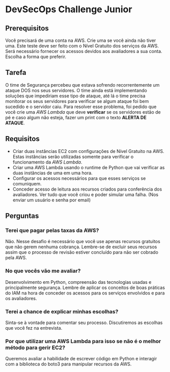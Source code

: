 # DevSecOps Challenge Junior

## Prerequisitos
Você precisará de uma conta na AWS. Crie uma se você ainda não tiver uma. Este teste deve ser feito com o Nível Gratuito dos serviços da AWS. Será necessário fornecer os acessos devidos aos avaliadores a sua conta. Escolha a forma que preferir.

## Tarefa
O time de Segurança percebeu que estava sofrendo recorrentemente um ataque DOS  nos seus servidores. O time ainda está implementando soluções que impediriam esse tipo de ataque, até lá o time precisa monitorar os seus servidores para verificar se algum ataque foi bem sucedido e o servidor caiu. Para resolver esse problema, foi pedido que você crie uma *AWS Lambda* que deve **verificar** se os servidores estão de pé e caso algum não esteja, fazer um print com o texto **ALERTA DE ATAQUE**.

## Requisitos
- Criar duas instâncias EC2 com configurações de Nível Gratuito na AWS. Estas instâncias serão utilizadas somente para verificar o funcionamento da *AWS Lambda*.
- Criar uma AWS Lambda usando o runtime de Python que vai verificar as duas instâncias de uma em uma hora.
- Configurar os acessos necessários para que esses serviços se comuniquem.
- Conceder acesso de leitura aos recursos criados para conferência dos avaliadores. Ver tudo que você criou e poder simular uma falha. (Nos enviar um usuário e senha por email)

## Perguntas
### Terei que pagar pelas taxas da AWS?
Não. Nesse desafio é necessário que você use apenas recursos gratuitos que não gerem nenhuma cobrança. Lembre-se de excluir seus recursos assim que o processo de revisão estiver concluído para não ser cobrado pela AWS.
### No que vocês vão me avaliar?
Desenvolvimento em Python, compreensão das tecnologias usadas e principalmente segurança. Lembre de aplicar os conceitos de boas práticas do IAM na hora de conceder os acessos para os serviços envolvidos e para os avaliadores.
### Terei a chance de explicar minhas escolhas?
Sinta-se à vontade para comentar seu processo. Discutiremos as escolhas que você fez na entrevista.
### Por que utilizar uma AWS Lambda para isso se não é o melhor método para gerir EC2?
Queremos avaliar a habilidade de escrever código em Python e interagir com a biblioteca do boto3 para manipular recursos da AWS.
